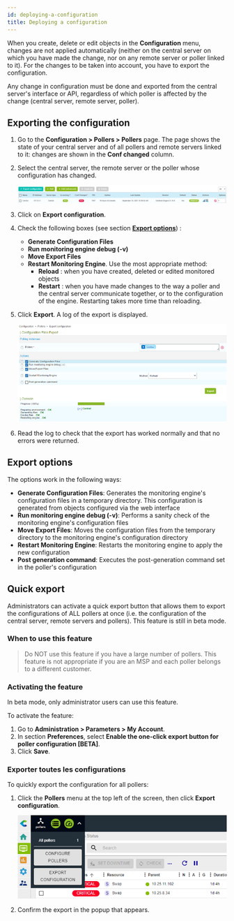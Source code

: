 ```yaml
---
id: deploying-a-configuration
title: Deploying a configuration
---
```


When you create, delete or edit objects in the **Configuration** menu, changes are not applied automatically (neither on the central server on which you have made the change, nor on any remote server or poller linked to it). For the changes to be taken into account, you have to export the configuration.

Any change in configuration must be done and exported from the central server's interface or API, regardless of which poller is affected by the change (central server, remote server, poller).

## Exporting the configuration

1.  Go to the **Configuration > Pollers > Pollers** page. The page shows the state of your central
server and of all pollers and remote servers linked to it: changes are shown in the **Conf changed** column.

2.  Select the central server, the remote server or the poller whose configuration has changed. 

    ![image](../../assets/monitoring/monitoring-servers/export_conf.png)

3.  Click on **Export configuration**.

4.  Check the following boxes (see section [**Export options**](#export-options)) :

    - **Generate Configuration Files**
    - **Run monitoring engine debug (-v)**
    - **Move Export Files**
    - **Restart Monitoring Engine**. Use the most appropriate method: 
      - **Reload** : when you have created, deleted or edited monitored objects
      - **Restart** : when you have made changes to the way a poller and the central server communicate together, or 
      to the configuration of the engine. Restarting takes more time than reloading.

5.  Click **Export**. A log of the export is displayed.

    ![image](../../assets/monitoring/monitoring-servers/export_conf_done.png)

6. Read the log to check that the export has worked normally and that no errors were returned.

## Export options

The options work in the following ways:

  - **Generate Configuration Files**: Generates the monitoring engine's configuration
    files in a temporary directory. This configuration is generated from objects
    configured via the web interface
  - **Run monitoring engine debug (-v)**: Performs a sanity check of the monitoring engine's configuration files
  - **Move Export Files**: Moves the configuration files from the temporary
    directory to the monitoring engine's configuration directory
  - **Restart Monitoring Engine**: Restarts the monitoring engine to apply the new
    configuration
  - **Post generation command**: Executes the post-generation command set in the
    poller's configuration 

## Quick export

Administrators can activate a quick export button that allows them to export the configurations of ALL pollers at once (i.e. the configuration of the central server, remote servers and pollers). This feature is still in beta mode.

### When to use this feature

> Do NOT use this feature if you have a large number of pollers. This feature is not appropriate if you are an MSP and each poller belongs to a different customer. 

### Activating the feature

In beta mode, only administrator users can use this feature.

To activate the feature:

1. Go to **Administration > Parameters > My Account**.
2. In section **Preferences**, select **Enable the one-click export button for poller configuration [BETA]**.
3. Click **Save**.

### Exporter toutes les configurations

To quickly export the configuration for all pollers:
1. Click the **Pollers** menu at the top left of the screen, then click **Export configuration**.

    ![image](../../assets/monitoring/monitoring-servers/export_all_pollers_button.png)
2. Confirm the export in the popup that appears.